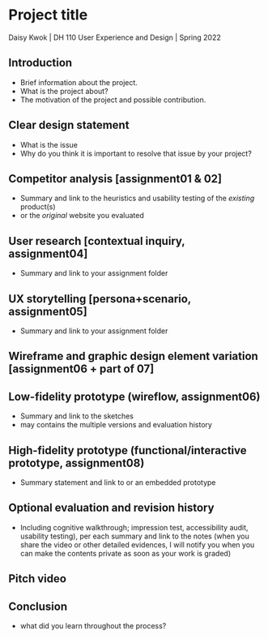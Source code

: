 # Project title
Daisy Kwok | DH 110 User Experience and Design | Spring 2022

## Introduction
- Brief information about the project. 
- What is the project about?
- The motivation of the project and possible contribution.

## Clear design statement
- What is the issue
- Why do you think it is important to resolve that issue by your project? 

## Competitor analysis [assignment01 & 02]
- Summary and link to the heuristics and usability testing of the *existing* product(s)
- or the *original* website you evaluated

## User research [contextual inquiry, assignment04]
- Summary and link to your assignment folder

## UX storytelling [persona+scenario, assignment05]
- Summary and link to your assignment folder

## Wireframe and graphic design element variation [assignment06 + part of 07]

## Low-fidelity prototype (wireflow, assignment06)
- Summary and link to the sketches
- may contains the multiple versions and evaluation history

## High-fidelity prototype (functional/interactive prototype, assignment08)
- Summary statement and link to or an embedded prototype

## Optional evaluation and revision history 
- Including cognitive walkthrough; impression test, accessibility audit, usability testing), per each summary and link to the notes (when you share the video or other detailed evidences, I will notify you when you can make the contents private as soon as your work is graded)

## Pitch video 

## Conclusion
- what did you learn throughout the process?
